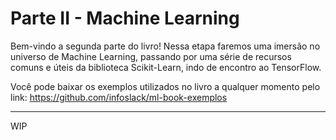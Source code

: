 # Parte II - Machine Learning

Bem-vindo a segunda parte do livro! Nessa etapa faremos uma imersão no universo de Machine Learning, passando por uma série de recursos comuns e úteis da biblioteca Scikit-Learn, indo de encontro ao TensorFlow.

Você pode baixar os exemplos utilizados no livro a qualquer momento pelo link: https://github.com/infoslack/ml-book-exemplos

---

WIP
